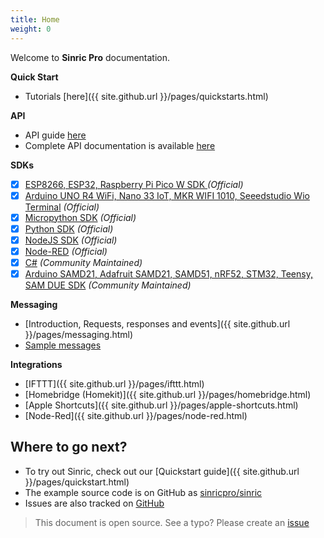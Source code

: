 ```yaml
---
title: Home
weight: 0
---
```

 
Welcome to **Sinric Pro** documentation.

**Quick Start**
 - Tutorials [here]({{ site.github.url }}/pages/quickstarts.html) 

**API**
 - API guide [here](https://help.sinric.pro/pages/tutorials/api-guide)
 - Complete API documentation is available [here](https://apidocs.sinric.pro/)

**SDKs**
 - [x]  [ESP8266, ESP32, Raspberry Pi Pico W SDK ](https://github.com/sinricpro/esp8266-esp32-sdk) *(Official)*
 - [x]  [Arduino UNO R4 WiFi, Nano 33 IoT, MKR WIFI 1010, Seeedstudio Wio Terminal](https://github.com/sinricpro/arduino-variants-sdk) *(Official)*
 - [x]  [Micropython SDK](https://github.com/sinricpro/micropython-sinricpro-sdk) *(Official)*
 - [x]  [Python SDK](https://github.com/sinricpro/python-sdk) *(Official)*
 - [x]  [NodeJS SDK](https://github.com/sinricpro/nodejs-sdk) *(Official)*
 - [x]  [Node-RED](https://github.com/sinricpro/node-red-contrib-sinric-pro) *(Official)*
 - [x]  [C#](https://github.com/xamakadesigns/sinric-pro-csharp) *(Community Maintained)*
 - [x]  [Arduino SAMD21, Adafruit SAMD21, SAMD51, nRF52, STM32, Teensy, SAM DUE SDK](https://github.com/khoih-prog/SinricPro_Generic) *(Community Maintained)*
 
**Messaging**
  - [Introduction, Requests, responses and events]({{ site.github.url }}/pages/messaging.html)
  - [Sample messages](https://github.com/sinricpro/sample_messages)
 
**Integrations**
 - [IFTTT]({{ site.github.url }}/pages/ifttt.html)  
 - [Homebridge (Homekit)]({{ site.github.url }}/pages/homebridge.html)  
 - [Apple Shortcuts]({{ site.github.url }}/pages/apple-shortcuts.html)
 - [Node-Red]({{ site.github.url }}/pages/node-red.html)
 
## Where to go next?

 * To try out Sinric, check out our [Quickstart guide]({{ site.github.url }}/pages/quickstart.html)
 * The example source code is on GitHub as [sinricpro/sinric](https://github.com/sinricpro/sinric/)
 * Issues are also tracked on [GitHub](https://github.com/sinricpro/)

 > This document is open source. See a typo? Please create an [issue](https://github.com/sinricpro/help-docs)
